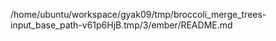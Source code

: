 /home/ubuntu/workspace/gyak09/tmp/broccoli_merge_trees-input_base_path-v61p6HjB.tmp/3/ember/README.md